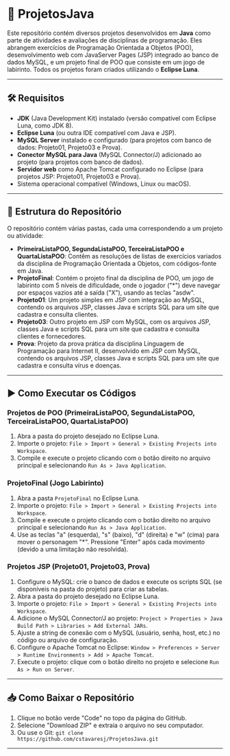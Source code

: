 # 📘 ProjetosJava

Este repositório contém diversos projetos desenvolvidos em **Java** como parte de atividades e avaliações de disciplinas de programação. Eles abrangem exercícios de Programação Orientada a Objetos (POO), desenvolvimento web com JavaServer Pages (JSP) integrado ao banco de dados MySQL, e um projeto final de POO que consiste em um jogo de labirinto. Todos os projetos foram criados utilizando o **Eclipse Luna**.

---

## 🛠️ Requisitos

- **JDK** (Java Development Kit) instalado (versão compatível com Eclipse Luna, como JDK 8).
- **Eclipse Luna** (ou outra IDE compatível com Java e JSP).
- **MySQL Server** instalado e configurado (para projetos com banco de dados: Projeto01, Projeto03 e Prova).
- **Conector MySQL para Java** (MySQL Connector/J) adicionado ao projeto (para projetos com banco de dados).
- **Servidor web** como Apache Tomcat configurado no Eclipse (para projetos JSP: Projeto01, Projeto03 e Prova).
- Sistema operacional compatível (Windows, Linux ou macOS).

---

## 📂 Estrutura do Repositório

O repositório contém várias pastas, cada uma correspondendo a um projeto ou atividade:  
- **PrimeiraListaPOO, SegundaListaPOO, TerceiraListaPOO e QuartaListaPOO**: Contêm as resoluções de listas de exercícios variados da disciplina de Programação Orientada a Objetos, com códigos-fonte em Java.  
- **ProjetoFinal**: Contém o projeto final da disciplina de POO, um jogo de labirinto com 5 níveis de dificuldade, onde o jogador ("*") deve navegar por espaços vazios até a saída ("X"), usando as teclas "asdw".  
- **Projeto01**: Um projeto simples em JSP com integração ao MySQL, contendo os arquivos JSP, classes Java e scripts SQL para um site que cadastra e consulta clientes.  
- **Projeto03**: Outro projeto em JSP com MySQL, com os arquivos JSP, classes Java e scripts SQL para um site que cadastra e consulta clientes e fornecedores.  
- **Prova**: Projeto da prova prática da disciplina Linguagem de Programação para Internet II, desenvolvido em JSP com MySQL, contendo os arquivos JSP, classes Java e scripts SQL para um site que cadastra e consulta vírus e doenças.

---

## ▶️ Como Executar os Códigos

### Projetos de POO (PrimeiraListaPOO, SegundaListaPOO, TerceiraListaPOO, QuartaListaPOO)
1. Abra a pasta do projeto desejado no Eclipse Luna.
2. Importe o projeto: `File > Import > General > Existing Projects into Workspace`.
3. Compile e execute o projeto clicando com o botão direito no arquivo principal e selecionando `Run As > Java Application`.

### ProjetoFinal (Jogo Labirinto)
1. Abra a pasta `ProjetoFinal` no Eclipse Luna.
2. Importe o projeto: `File > Import > General > Existing Projects into Workspace`.
3. Compile e execute o projeto clicando com o botão direito no arquivo principal e selecionando `Run As > Java Application`.
4. Use as teclas "a" (esquerda), "s" (baixo), "d" (direita) e "w" (cima) para mover o personagem "*". Pressione "Enter" após cada movimento (devido a uma limitação não resolvida).

### Projetos JSP (Projeto01, Projeto03, Prova)
1. Configure o MySQL: crie o banco de dados e execute os scripts SQL (se disponíveis na pasta do projeto) para criar as tabelas.
2. Abra a pasta do projeto desejado no Eclipse Luna.
3. Importe o projeto: `File > Import > General > Existing Projects into Workspace`.
4. Adicione o MySQL Connector/J ao projeto: `Project > Properties > Java Build Path > Libraries > Add External JARs`.
5. Ajuste a string de conexão com o MySQL (usuário, senha, host, etc.) no código ou arquivo de configuração.
6. Configure o Apache Tomcat no Eclipse: `Window > Preferences > Server > Runtime Environments > Add > Apache Tomcat`.
7. Execute o projeto: clique com o botão direito no projeto e selecione `Run As > Run on Server`.

---

## 📥 Como Baixar o Repositório

1. Clique no botão verde "Code" no topo da página do GitHub.
2. Selecione "Download ZIP" e extraia o arquivo no seu computador.
3. Ou use o Git: `git clone https://github.com/cstavaresj/ProjetosJava.git`

---
